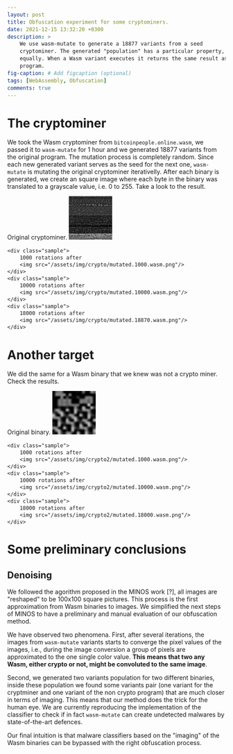```yaml
---
layout: post
title: Obfuscation experiment for some cryptominers.
date: 2021-12-15 13:32:20 +0300
description: > 
    We use wasm-mutate to generate a 18877 variants from a seed
    cryptominer. The generated "population" has a particular property, all behave
    equally. When a Wasm variant executes it returns the same result as the original
    program.
fig-caption: # Add figcaption (optional)
tags: [WebAssembly, Obfuscation]
comments: true
---
```


# The cryptominer

We took the Wasm cryptominer from `bitcoinpeople.online.wasm`, we passed it to
`wasm-mutate` for 1 hour and we generated 18877 variants from the original
program. The mutation process is completely random. Since each new generated
variant serves as the seed for the next one, `wasm-mutate` is mutating the
original cryptominer iterativelly. 
After each binary is generated, we create an square image
where each byte in the binary was translated to a grayscale value, i.e. 0 to
255\. Take a look to the result.


<div class="samples">
    <div class="sample">
        Original cryptominer.
        <img src="/assets/img/crypto/mutated.0.wasm.png"/>
    </div>

    <div class="sample">
        1000 rotations after
        <img src="/assets/img/crypto/mutated.1000.wasm.png"/>
    </div>
    <div class="sample">
        10000 rotations after
        <img src="/assets/img/crypto/mutated.10000.wasm.png"/>
    </div>
    <div class="sample">
        18000 rotations after
        <img src="/assets/img/crypto/mutated.18870.wasm.png"/>
    </div>
</div>



# Another target

We did the same for a Wasm binary that we knew was not a crypto miner. Check the
results.

<div class="samples">
    <div class="sample">
        Original binary.
        <img src="/assets/img/crypto2/mutated.0.wasm.png"/>
    </div>

    <div class="sample">
        1000 rotations after
        <img src="/assets/img/crypto2/mutated.1000.wasm.png"/>
    </div>
    <div class="sample">
        10000 rotations after
        <img src="/assets/img/crypto2/mutated.10000.wasm.png"/>
    </div>
    <div class="sample">
        18000 rotations after
        <img src="/assets/img/crypto2/mutated.18000.wasm.png"/>
    </div>
</div>


# Some preliminary conclusions

## Denoising

We followed the agorithm proposed in the MINOS work [?], all images are "reshaped"
to be 100x100 square pictures. This process is the first approximation from Wasm
binaries to images. We simplified the next steps of MINOS to have a
preliminary and manual evaluation of our obfuscation method.

We have observed two phenomena. First, after several iterations, the images from
`wasm-mutate` variants starts to
converge the pixel values of the images, i.e., during the image conversion a group of pixels
are approximated to the one single color value. **This means that two any Wasm,
either crypto or not, might be convoluted to the same image**. 

Second, we
generated two variants population for two different binaries, inside these
population we found some variants pair (one variant for the cryptminer and one
variant of the non crypto program) that are much closer in terms of imaging.
This means that our method does the trick for the human eye. We are currently
reproducing the implementation of the classifier to check if in fact
`wasm-mutate` can create undetected malwares by state-of-the-art defences.

Our final intuition is
that malware classifiers based on the "imaging" of the Wasm binaries can be
bypassed with the right obfuscation process.
